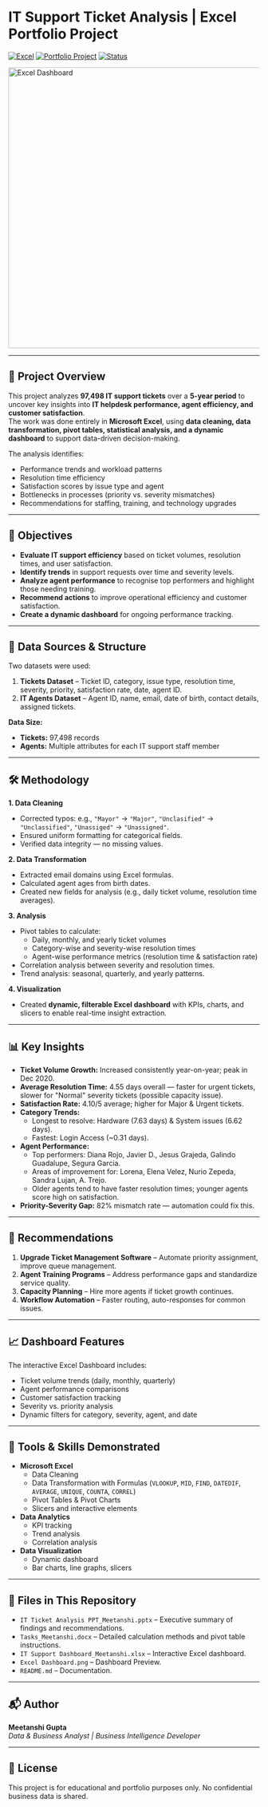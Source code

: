 # IT Support Ticket Analysis | Excel Portfolio Project

[![Excel](https://img.shields.io/badge/Excel-Dashboard-success?style=flat-square&logo=microsoft-excel)](https://www.microsoft.com/en/microsoft-365/excel)
[![Portfolio Project](https://img.shields.io/badge/Portfolio-Project-blue)]()
[![Status](https://img.shields.io/badge/Status-Completed-brightgreen?style=flat-square)]()

<img width="1232" height="563" alt="Excel Dashboard" src="https://github.com/user-attachments/assets/2bc8c74a-83b2-4025-b09e-dcc072fea73f" />


---

## 📌 Project Overview
This project analyzes **97,498 IT support tickets** over a **5-year period** to uncover key insights into **IT helpdesk performance, agent efficiency, and customer satisfaction**.  
The work was done entirely in **Microsoft Excel**, using **data cleaning, data transformation, pivot tables, statistical analysis, and a dynamic dashboard** to support data-driven decision-making.

The analysis identifies:
- Performance trends and workload patterns
- Resolution time efficiency
- Satisfaction scores by issue type and agent
- Bottlenecks in processes (priority vs. severity mismatches)
- Recommendations for staffing, training, and technology upgrades

---

## 🎯 Objectives
- **Evaluate IT support efficiency** based on ticket volumes, resolution times, and user satisfaction.
- **Identify trends** in support requests over time and severity levels.
- **Analyze agent performance** to recognise top performers and highlight those needing training.
- **Recommend actions** to improve operational efficiency and customer satisfaction.
- **Create a dynamic dashboard** for ongoing performance tracking.

---

## 📂 Data Sources & Structure
Two datasets were used:
1. **Tickets Dataset** – Ticket ID, category, issue type, resolution time, severity, priority, satisfaction rate, date, agent ID.
2. **IT Agents Dataset** – Agent ID, name, email, date of birth, contact details, assigned tickets.

**Data Size:**  
- **Tickets:** 97,498 records  
- **Agents:** Multiple attributes for each IT support staff member  

---

## 🛠 Methodology
**1. Data Cleaning**
- Corrected typos: e.g., `"Mayor"` → `"Major"`, `"Unclasified"` → `"Unclassified"`, `"Unassiged"` → `"Unassigned"`.
- Ensured uniform formatting for categorical fields.
- Verified data integrity — no missing values.

**2. Data Transformation**
- Extracted email domains using Excel formulas.
- Calculated agent ages from birth dates.
- Created new fields for analysis (e.g., daily ticket volume, resolution time averages).

**3. Analysis**
- Pivot tables to calculate:
  - Daily, monthly, and yearly ticket volumes
  - Category-wise and severity-wise resolution times
  - Agent-wise performance metrics (resolution time & satisfaction rate)
- Correlation analysis between severity and resolution times.
- Trend analysis: seasonal, quarterly, and yearly patterns.

**4. Visualization**
- Created **dynamic, filterable Excel dashboard** with KPIs, charts, and slicers to enable real-time insight extraction.

---

## 📊 Key Insights
- **Ticket Volume Growth:** Increased consistently year-on-year; peak in Dec 2020.
- **Average Resolution Time:** 4.55 days overall — faster for urgent tickets, slower for "Normal" severity tickets (possible capacity issue).
- **Satisfaction Rate:** 4.10/5 average; higher for Major & Urgent tickets.
- **Category Trends:**
  - Longest to resolve: Hardware (7.63 days) & System issues (6.62 days).
  - Fastest: Login Access (~0.31 days).
- **Agent Performance:**
  - Top performers: Diana Rojo, Javier D., Jesus Grajeda, Galindo Guadalupe, Segura Garcia.
  - Areas of improvement for: Lorena, Elena Velez, Nurio Zepeda, Sandra Lujan, A. Trejo.
  - Older agents tend to have faster resolution times; younger agents score high on satisfaction.
- **Priority-Severity Gap:** 82% mismatch rate — automation could fix this.

---

## 🚀 Recommendations
1. **Upgrade Ticket Management Software** – Automate priority assignment, improve queue management.
2. **Agent Training Programs** – Address performance gaps and standardize service quality.
3. **Capacity Planning** – Hire more agents if ticket growth continues.
4. **Workflow Automation** – Faster routing, auto-responses for common issues.

---

## 📈 Dashboard Features
The interactive Excel Dashboard includes:
- Ticket volume trends (daily, monthly, quarterly)
- Agent performance comparisons
- Customer satisfaction tracking
- Severity vs. priority analysis
- Dynamic filters for category, severity, agent, and date

---

## 📌 Tools & Skills Demonstrated
- **Microsoft Excel**
  - Data Cleaning
  - Data Transformation with Formulas (`VLOOKUP`, `MID`, `FIND`, `DATEDIF`, `AVERAGE`, `UNIQUE`, `COUNTA`, `CORREL`)
  - Pivot Tables & Pivot Charts
  - Slicers and interactive elements
- **Data Analytics**
  - KPI tracking
  - Trend analysis
  - Correlation analysis
- **Data Visualization**
  - Dynamic dashboard
  - Bar charts, line graphs, slicers

---

## 📎 Files in This Repository
- `IT Ticket Analysis PPT_Meetanshi.pptx` – Executive summary of findings and recommendations.
- `Tasks_Meetanshi.docx` – Detailed calculation methods and pivot table instructions.
- `IT Support Dashboard_Meetanshi.xlsx` – Interactive Excel dashboard.
- `Excel Dashboard.png` – Dashboard Preview.
- `README.md` – Documentation.

---

## 📬 Author
**Meetanshi Gupta**  
_Data & Business Analyst | Business Intelligence Developer_

---

## 📜 License
This project is for educational and portfolio purposes only. No confidential business data is shared.
